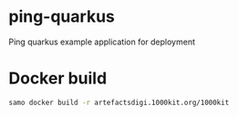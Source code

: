 # ping-quarkus

Ping quarkus example application for deployment


# Docker build
```bash
samo docker build -r artefactsdigi.1000kit.org/1000kit
```
